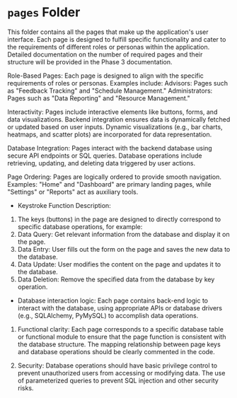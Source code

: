 # `pages` Folder
This folder contains all the pages that make up the application's user interface. Each page is designed to fulfill specific functionality and cater to the requirements of different roles or personas within the application. Detailed documentation on the number of required pages and their structure will be provided in the Phase 3 documentation.

Role-Based Pages:
Each page is designed to align with the specific requirements of roles or personas. Examples include:
Advisors: Pages such as "Feedback Tracking" and "Schedule Management."
Administrators: Pages such as "Data Reporting" and "Resource Management."

Interactivity:
Pages include interactive elements like buttons, forms, and data visualizations.
Backend integration ensures data is dynamically fetched or updated based on user inputs.
Dynamic visualizations (e.g., bar charts, heatmaps, and scatter plots) are incorporated for data representation.

Database Integration:
Pages interact with the backend database using secure API endpoints or SQL queries.
Database operations include retrieving, updating, and deleting data triggered by user actions.

Page Ordering:
Pages are logically ordered to provide smooth navigation.
Examples: "Home" and "Dashboard" are primary landing pages, while "Settings" or "Reports" act as auxiliary tools.

* Keystroke Function Description:
1. The keys (buttons) in the page are designed to directly correspond to specific database operations, for example:
2. Data Query: Get relevant information from the database and display it on the page.
3. Data Entry: User fills out the form on the page and saves the new data to the database.
4. Data Update: User modifies the content on the page and updates it to the database.
5. Data Deletion: Remove the specified data from the database by key operation.

* Database interaction logic:
Each page contains back-end logic to interact with the database, using appropriate APIs or database drivers (e.g., SQLAlchemy, PyMySQL) to accomplish data operations.

1. Functional clarity:
Each page corresponds to a specific database table or functional module to ensure that the page function is consistent with the database structure.
The mapping relationship between page keys and database operations should be clearly commented in the code.

2. Security:
Database operations should have basic privilege control to prevent unauthorized users from accessing or modifying data.
The use of parameterized queries to prevent SQL injection and other security risks.


